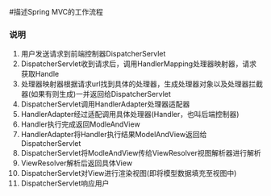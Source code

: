 #描述Spring MVC的工作流程
### 说明

1. 用户发送请求到前端控制器DispatcherServlet
1. DispatcherServlet收到请求后，调用HandlerMapping处理器映射器，请求获取Handle
1. 处理器映射器根据请求url找到具体的处理器，生成处理器对象以及处理器拦截器(如果有则生成)一并返回给DispatcherServlet
1. DispatcherServlet调用HandlerAdapter处理器适配器
1. HandlerAdapter经过适配调用具体处理器(Handler，也叫后端控制器)
1. Handler执行完成返回ModleAndView
1. HandlerAdapter将Handler执行结果ModelAndView返回给DispatcherServlet
1. DispatcherServlet将ModleAndView传给ViewResolver视图解析器进行解析
1. ViewResolver解析后返回具体View
1. DispatcherServlet对View进行渲染视图(即将模型数据填充至视图中)
1. DispatcherServlet响应用户